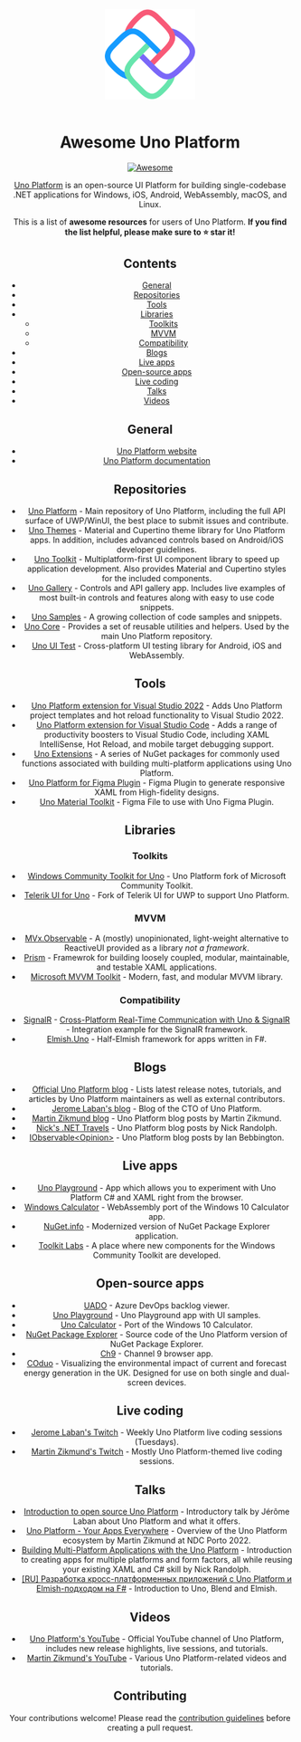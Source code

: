 <div align="center">
	<div>
		<img width="160" src="media/logo.png" alt="Uno Platform">
	</div>
	<br>
</div>

<div align="center">

# Awesome Uno Platform

</h1>

[![Awesome](https://awesome.re/badge.svg)](https://awesome.re)

[Uno Platform](https://platform.uno/) is an open-source UI Platform for building single-codebase .NET applications for Windows, iOS, Android, WebAssembly, macOS, and Linux. 

This is a list of **awesome resources** for users of Uno Platform. **If you find the list helpful, please make sure to ⭐ star it!**

## Contents

- [General](#general)
- [Repositories](#repositories)
- [Tools](#tools)
- [Libraries](#libraries)
  - [Toolkits](#toolkits)
  - [MVVM](#mvvm)
  - [Compatibility](#compatibility)
- [Blogs](#blogs)
- [Live apps](#live-apps)
- [Open-source apps](#open-source-apps)
- [Live coding](#live-coding)
- [Talks](#talks)
- [Videos](#videos)

## General

- [Uno Platform website](https://platform.uno/platforms)
- [Uno Platform documentation](https://docs.platform.uno/)

## Repositories

- [Uno Platform](https://github.com/unoplatform/uno) - Main repository of Uno Platform, including the full API surface of UWP/WinUI, the best place to submit issues and contribute.
- [Uno Themes](https://github.com/unoplatform/Uno.Themes) - Material and Cupertino theme library for Uno Platform apps. In addition, includes advanced controls based on Android/iOS developer guidelines.
- [Uno Toolkit](https://github.com/unoplatform/uno.toolkit.ui) - Multiplatform-first UI component library to speed up application development. Also provides Material and Cupertino styles for the included components.
- [Uno Gallery](https://github.com/unoplatform/Uno.Gallery) - Controls and API gallery app. Includes live examples of most built-in controls and features along with easy to use code snippets.
- [Uno Samples](https://github.com/unoplatform/Uno.Samples) - A growing collection of code samples and snippets.
- [Uno Core](https://github.com/unoplatform/Uno.Core) - Provides a set of reusable utilities and helpers. Used by the main Uno Platform repository.
- [Uno UI Test](https://github.com/unoplatform/Uno.UITest) - Cross-platform UI testing library for Android, iOS and WebAssembly.

## Tools
- [Uno Platform extension for Visual Studio 2022](https://marketplace.visualstudio.com/items?itemName=unoplatform.uno-platform-addin-2022) - Adds Uno Platform project templates and hot reload functionality to Visual Studio 2022.
- [Uno Platform extension for Visual Studio Code](https://marketplace.visualstudio.com/items?itemName=unoplatform.vscode) - Adds a range of productivity boosters to Visual Studio Code, including XAML IntelliSense, Hot Reload, and mobile target debugging support.
- [Uno Extensions](https://github.com/unoplatform/uno.extensions) - A series of NuGet packages for commonly used functions associated with building multi-platform applications using Uno Platform.
- [Uno Platform for Figma Plugin](https://www.figma.com/community/plugin/1045528009520465828/Uno-Platform-(Figma-to-XAML)) - Figma Plugin to generate responsive XAML from High-fidelity designs.
- [Uno Material Toolkit](https://www.figma.com/community/file/1110792522046146058/Uno-Platform-Material-Toolkit) - Figma File to use with Uno Figma Plugin.

## Libraries

### Toolkits
- [Windows Community Toolkit for Uno](https://github.com/unoplatform/Uno.WindowsCommunityToolkit) - Uno Platform fork of Microsoft Community Toolkit.
- [Telerik UI for Uno](https://github.com/unoplatform/Uno.Telerik.UI-For-UWP) - Fork of Telerik UI for UWP to support Uno Platform.

### MVVM
- [MVx.Observable](https://www.nuget.org/packages/MVx.Observable/) - A (mostly) unopinionated, light-weight alternative to ReactiveUI provided as a library _not a framework_.
- [Prism](https://prismlibrary.com/) - Framewrok for building loosely coupled, modular, maintainable, and testable XAML applications.
- [Microsoft MVVM Toolkit](https://docs.microsoft.com/en-us/windows/communitytoolkit/mvvm/introduction) - Modern, fast, and modular MVVM library.

### Compatibility
- [SignalR](https://docs.microsoft.com/en-us/aspnet/signalr/overview/getting-started/introduction-to-signalr) - [Cross-Platform Real-Time Communication with Uno & SignalR](https://ian.bebbs.co.uk/posts/UnoChat) - Integration example for the SignalR framework.
- [Elmish.Uno](https://github.com/xperiandri/Elmish.Uno) - Half-Elmish framework for apps written in F#.

## Blogs
- [Official Uno Platform blog](https://platform.uno/blog/) - Lists latest release notes, tutorials, and articles by Uno Platform maintainers as well as external contributors.
- [Jerome Laban's blog](https://jaylee.org/) - Blog of the CTO of Uno Platform.
- [Martin Zikmund blog](https://blog.mzikmund.com/category/development/uno-platform/) - Uno Platform blog posts by Martin Zikmund.
- [Nick's .NET Travels](https://nicksnettravels.builttoroam.com/tag/uno/) - Uno Platform blog posts by Nick Randolph.
- [IObservable\<Opinion\>](https://ian.bebbs.co.uk/tags/uno-platform) - Uno Platform blog posts by Ian Bebbington.

## Live apps

- [Uno Playground](https://playground.platform.uno) - App which allows you to experiment with Uno Platform C# and XAML right from the browser.
- [Windows Calculator](https://calculator.platform.uno/) - WebAssembly port of the Windows 10 Calculator app.
- [NuGet.info](https://nuget.info/) - Modernized version of NuGet Package Explorer application.
- [Toolkit Labs](https://toolkitlabs.dev/) - A place where new components for the Windows Community Toolkit are developed.

## Open-source apps
- [UADO](https://github.com/unoplatform/uado) - Azure DevOps backlog viewer.
- [Uno Playground](https://github.com/unoplatform/Uno.Playground) - Uno Playground app with UI samples.
- [Uno Calculator](https://github.com/unoplatform/calculator) - Port of the Windows 10 Calculator.
- [NuGet Package Explorer](https://github.com/NuGetPackageExplorer/NuGetPackageExplorer/tree/main/Uno) - Source code of the Uno Platform version of NuGet Package Explorer.
- [Ch9](https://github.com/unoplatform/Uno.Ch9) - Channel 9 browser app.
- [COduo](https://github.com/ibebbs/CODuo) - Visualizing the environmental impact of current and forecast energy generation in the UK. Designed for use on both single and dual-screen devices.

## Live coding

- [Jerome Laban's Twitch](https://www.twitch.tv/jeromelaban) - Weekly Uno Platform live coding sessions (Tuesdays).
- [Martin Zikmund's Twitch](https://www.twitch.tv/martinzikmund) - Mostly Uno Platform-themed live coding sessions.

## Talks

- [Introduction to open source Uno Platform](https://youtu.be/vRzTr8XYau0) - Introductory talk by Jérôme Laban about Uno Platform and what it offers.
- [Uno Platform - Your Apps Everywhere](https://youtu.be/dX69x-D6COI) - Overview of the Uno Platform ecosystem by Martin Zikmund at NDC Porto 2022.
- [Building Multi-Platform Applications with the Uno Platform](https://youtu.be/0zvzfCGO0gI) - Introduction to creating apps for multiple platforms and form factors, all while reusing your existing XAML and C# skill by Nick Randolph.
- [[RU] Разработка кросс-платформенных приложений с Uno Platform и Elmish-подходом на F#](https://www.youtube.com/watch?v=ApNGATu9RSo) - Introduction to Uno, Blend and Elmish.

## Videos

- [Uno Platform's YouTube](https://www.youtube.com/@unoplatform) - Official YouTube channel of Uno Platform, includes new release highlights, live sessions, and tutorials.
- [Martin Zikmund's YouTube](https://www.youtube.com/@mzikmund) - Various Uno Platform-related videos and tutorials.

## Contributing

Your contributions welcome! Please read the [contribution guidelines](contributing.md) before creating a pull request.
